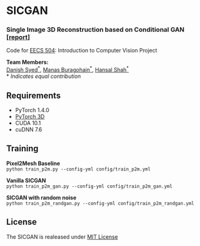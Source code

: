 # SICGAN  

### Single Image 3D Reconstruction based on Conditional GAN [[report](https://github.com/dysdsyd/SICGAN/blob/master/data/SICGAN.pdf)]


Code for [EECS 504](https://web.eecs.umich.edu/~ahowens/eecs504/w20/): Introduction to Computer Vision Project

**Team Members:**  
[Danish Syed<sup>*</sup>](https://github.com/dysdsyd), [Manas Buragohain<sup>*</sup>](https://github.com/manasjyoti97), [Hansal Shah<sup>*</sup>](https://github.com/hansalshah) \
\* _Indicates equal contribution_

## Requirements
- PyTorch 1.4.0
- [PyTorch 3D](https://github.com/facebookresearch/pytorch3d) 
- CUDA 10.1
- cuDNN 7.6

## Training

**Pixel2Mesh Baseline**  
`python train_p2m.py --config-yml config/train_p2m.yml`

**Vanilla SICGAN**  
`python train_p2m_gan.py --config-yml config/train_p2m_gan.yml`

**SICGAN with random noise**  
`python train_p2m_randgan.py --config-yml config/train_p2m_randgan.yml`

## License
The SICGAN is realeased under [MIT License](https://github.com/dysdsyd/SICGAN/blob/master/LICENSE)
